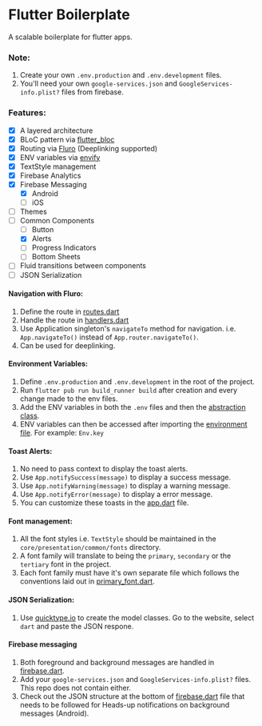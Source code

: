 # Flutter Boilerplate

A scalable boilerplate for flutter apps.

### Note:

1. Create your own `.env.production` and `.env.development` files.
2. You'll need your own `google-services.json` and `GoogleServices-info.plist?` files from firebase.

### Features:

- [x] A layered architecture
- [x] BLoC pattern via [flutter_bloc](https://pub.dev/packages/flutter_bloc)
- [x] Routing via [Fluro](https://pub.dev/packages/fluro) (Deeplinking supported)
- [x] ENV variables via [envify](https://pub.dev/packages/envify)
- [x] TextStyle management
- [x] Firebase Analytics
- [x] Firebase Messaging
  - [x] Android
  - [ ] iOS
- [ ] Themes
- [ ] Common Components
  - [ ] Button
  - [x] Alerts
  - [ ] Progress Indicators
  - [ ] Bottom Sheets
- [ ] Fluid transitions between components
- [ ] JSON Serialization

#### Navigation with Fluro:

1. Define the route in [routes.dart](lib/config/routes/routes.dart)
2. Handle the route in [handlers.dart](lib/config/routes/route_handlers.dart)
3. Use Application singleton's `navigateTo` method for navigation.
   i.e. `App.navigateTo()` instead of `App.router.navigateTo()`.
4. Can be used for deeplinking.

#### Environment Variables:

1. Define `.env.production` and `.env.development` in the root of the project.
2. Run `flutter pub run build_runner build` after creation and every change made to the env files.
3. Add the ENV variables in both the `.env` files and then the [abstraction class](lib/config/environment.dart).
4. ENV variables can then be accessed after importing the [environment file](lib/config/environment.dart).
   For example: `Env.key`

#### Toast Alerts:

1. No need to pass context to display the toast alerts.
2. Use `App.notifySuccess(message)` to display a success message.
3. Use `App.notifyWarning(message)` to display a warning message.
4. Use `App.notifyError(message)` to display a error message.
5. You can customize these toasts in the [app.dart](lib/config/app.dart) file.

#### Font management:

1. All the font styles i.e. `TextStyle` should be maintained in the `core/presentation/common/fonts` directory.
2. A font family will translate to being the `primary`, `secondary` or the `tertiary` font in the project.
3. Each font family must have it's own separate file which follows the conventions laid out in [primary_font.dart](lib/core/presentation/common/fonts/primary_font.dart).

#### JSON Serialization:

1. Use [quicktype.io](https://app.quicktype.io/) to create the model classes. Go to the website, select `dart` and paste the JSON respone.

#### Firebase messaging

1. Both foreground and background messages are handled in [firebase.dart](lib/config/utils/firebase.dart).
2. Add your `google-services.json` and `GoogleServices-info.plist?` files. This repo does not contain either.
3. Check out the JSON structure at the bottom of [firebase.dart](lib/config/utils/firebase.dart) file that needs to be followed for Heads-up notifications on background messages (Android).
